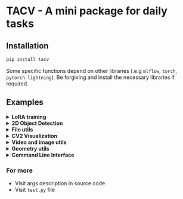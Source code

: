 # TACV - A mini package for daily tasks

## Installation

```bash
pip install tacv
```

Some specific functions depend on other libraries (.e.g `mlflow`, `torch`, `pytorch-lightning`). Be forgiving and install the necessary libraries if required.

## Examples

<details>
<summary> <b>LoRA training</b></summary>

Adding LoRA to your model and start training as usual with minimal code changes.

1. Define a boilerplate class that inherit both AnyLoRA and the model you want to play, in this case GPTNeoForCausalLM

```python
from tacv.torch import AnyLoRA
from transformers import GPTNeoForCausalLM


class GPTNeoLoRA(GPTNeoForCausalLM, AnyLoRA):
    def __init__(self, config):
        GPTNeoForCausalLM.__init__(self, config)
```

2. Add LoRA to layers that you think it could bring the training benefit, here we choose the Key and Value matrices in
   all self-attention blocks

```python
# init your LoRA model
model = GPTNeoLoRA.from_pretrained("EleutherAI/gpt-neo-1.3B", low_cpu_mem_usage=True)

model.init_lora(rank=8, layers_contain=["k_proj", "v_proj"])

# Also give "layers_end_with" and "layers_start_with" a try
model.init_lora(rank=4, layers_end_with="q_proj", layers_start_with="wte")

# drop grad of all other layers before training
model.mark_only_lora_as_trainable(bias="none")
```

3. The rest of training is as usual, just as you have done before using AnyLoRA.
4. Save and load LoRA weights.

```python
# save LoRA
model.save_lora("lora.pth")
# load LoRA for inference
model.load_lora("lora.pth")
```

Want more control over the training and mode behavior, visit my example of fine-tuning a GPT-Neo model for Vietnamese
at `tacv/torch/example_lora.py`


</details>


<details>
<summary> <b>2D Object Detection</b></summary>

For now, CenterNet is supported. However, use it as prototype purpose only, there is no official benchmark on accuracy.

#### Train with your own dataset

* First, create a config file for training/model config, see full config at `tacv/detection/sample_config.yml`.

```yaml
input_size: &input_size [ 224,448 ]
max_object: &max_obj 16
num_classes: &num_classes 5
train_config:
  gpus: 0 # 0 means CPU, N means using N available GPU(s) for training
  epoch: 600
  batch_size: 32
  shuffle: True
  num_workers: 4
  learning_rate: 0.0001
  lr_decay_milestones: [ 80,160 ]
  lr_decay_gamma: 0.5
  weight_decay: 0.01
  checkpoint_frequency: 1
  amp: True
  unfreeze_bbone_epoch: 200
  initial_denom_lr: 5
  loss_hm_offset_wh_weights: [ 1, 1, 0.1 ]
  callback:
    monitor: "val_loss"
    dirpath: "logs/exp_name_1"
    save_top_k: 20
    mode: "min"
val_config:
  batch_size: 1
  checkpoint: ""
model:
  num_classes: *num_classes
  backbone_layers: 18
  head_conv_channel: 64
  max_object: *max_obj
  input_shape: *input_size
```

* Second, create your own Dataset class that returns data as described in the `__getitem__()` method, see following
  example:

```python
from torch.utils.data import Dataset
import torch


class MockDataset(Dataset):
    def __init__(self, max_objs, input_shape_HW):
        self.max_objs = max_objs
        self.input_shape_HW = input_shape_HW

    def __getitem__(self, item):
        # read your image
        # image = cv2.imread(your image path)
        # do any transform operation, then return a tensor
        image = torch.rand(3, self.input_shape_HW[0], self.input_shape_HW[1])  # Shape = (3, InputShape, W)
        annos = torch.rand(self.max_objs,
                           5)  # Shape = (MaxObjs x 5) , each row presents for (x,y,w,h,class_id) relative to input shape
        masks = torch.zeros(
            self.max_objs)  # Shape = (MaxObjs,)  each value is False or True (1 indicates having object)
        masks[0:3] = True
        return {"image": image, "annos": annos, "masks": masks}

    def __len__(self):
        return 1000
```

* Init `CenterNetTrainer` and here we go

```python
from tacv.detection import CenterNetTrainer
from torch.utils.data import random_split

config_path = "tacv/detection/sample_config.yml"
max_objs = 16  # read from config file
input_shape = (224, 448)  # read from config file
dataset = MockDataset(max_objs=max_objs, input_shape_HW=input_shape)  # Replace with your custom dataset
train_set, val_set = random_split(dataset, [900, 100])

trainer = CenterNetTrainer(train_set, val_set, config_path)
trainer.train()
```

#### Inference on single image

```python
import cv2
import torch
from tacv.detection import load_centernet_model_with_config
from tacv.detection import infer

if __name__ == "__main__":
    config_path = "/home/tu/Projects/PycharmProjects/TaCV/tacv/detection/sample_config.yml"

    device = "cuda:0" if torch.cuda.is_available() else "cpu"
    model = load_centernet_model_with_config(config_path, load_bbone_pretrained=False)
    model.load_state_dict("your_checkpoint.pth")
    model.eval()
    model.to(device)

    image = cv2.imread("your_image.png")
    bboxes = infer(model, image, device)
    print(bboxes)  # list of detections in format (xc,yc,w,h,class_id,confidence_score)
```

</details>

<details>
<summary> <b>File utils</b></summary>

### File utils

#### Get all file paths from a directory

```python
from tacv.fileUtils import get_all_files

file_paths = get_all_files("dir_name")
```

Returns a list of file absolute paths, for example

```
['./venvCondaTest/x86_64-conda_cos6-linux-gnu/bin/ld', './venvCondaTest/conda-meta/_libgcc_mutex-0.1-main.json', './venvCondaTest/conda-meta/xz-5.2.5-h7b6447c_0.json', './venvCondaTest/conda-meta/wheel-0.37.1-pyhd3eb1b0_0.json', './venvCondaTest/conda-meta/setuptools-58.0.4-py36h06a4308_0.json', './venvCondaTest/conda-meta/ca-certificates-2021.10.26-h06a4308_2.json', './venvCondaTest/conda-meta/readline-8.1.2-h7f8727e_1.json', './venvCondaTest/conda-meta/sqlite-3.37.2-hc218d9a_0.json', './venvCondaTest/conda-meta/libgcc-ng-9.3.0-h5101ec6_17.json', './venvCondaTest/conda-meta/ncurses-6.3-h7f8727e_2.json']
```

#### Save/load json data to/from file

```python
from tacv.fileUtils import save_json, load_json

json_file = "myfile.json"
json_data = {"name": "Ta", "age": 100}
# save json
save_json(json_file, json_data)
# load json
json_data = load_json(json_file)
```

#### Multi-threaded file downloader

```python
from tacv.fileUtils import ThreadedDownload

urls = [
    'http://localhost:11223/210207000111980_3_124202.jpg',
    'http://localhost:11223/210430000373373_3_407200.jpg',
    'http://localhost:11223/210426000324979_3_356188.jpg',
    'http://localhost:11223/200819000060994_3_78314.png'
]
downloader = ThreadedDownload(urls, "/home/tu/Desktop/LabelStudio", False, thread_count=3, url_tries=3)

print(f'Downloading {len(urls)} files')
downloader.run()
print(f'Downloaded {len(downloader.report["success"])} of {len(urls)}')
```

</details>

<details>
<summary> <b>CV2 Visualization</b></summary>

#### Draw 2D points onto an image

```python
import cv2
from tacv.visual import draw_points

image = cv2.imread("myimage.jpg")
points = [(18, 19), (55, 55), (102, 22), (66, 22)]
draw_points(image, points, circular=True, color=(0, 255, 0), thickness=2)
cv2.imwrite("new_image.jpg", image)
```

</details>

<details>
<summary> <b>Video and image utils</b></summary>

#### Synthesize a video from images

```python
from tacv.video import images2video

image_dir = "my_images"  # directory containing images in the same format
video_path = "tacv_test.mp4"  # path to save the synthesized video
# common use case
images2video(image_dir, video_path, fps=24, image_ext=None, sort=False)
```

Parameters:

* `fps`: default = 24
* `image_ext`: a string, specify image extension to synthesize the video, for example (`jpg`, `png`,...). If it
  is `None`. All images will be grabbed. Default is `None`.
* `sort`: `True` or `False`. Indicate if the images should be sorted by name before synthesizing the video. Default
  is `True`.

#### Extract images from a video

```python
from tacv.video import video2images

video_path = "tacv_test.mp4"  # path to video to be extracted to images
image_dir = "my_images"  # directory to save the extracted images
video2images(video_path, image_dir, exist_ok=False, image_ext="jpg", verbose=True)
```

Parameters:

* `exist_ok`: default is False. If `image_dir` already contains images and this flag is `False`. The process will be
  cancel, otherwise it continues.
* `image_ext`: a string, specify image extension, for example (`jpg`, `png`,...). If it is `None`. All images will be
  grabbed. Default is `None`.
* `verbose`: `True` or `False`. Set it to `True` to view the extracting process. Default is `True`.

</details>

<details>
<summary> <b>Geometry utils</b></summary>

#### Calculate 2D IOU of two polygons

```python
from tacv.geometry import iou_2d

polygon_1 = [[0, 0], [10, 10], [0, 10]]
polygon_2 = [[0, 20], [10, 10], [0, 0]]
print(iou_2d(polygon_1, polygon_2))
```

</details>
<details>
<summary> <b>Command Line Interface</b></summary>

#### Synthesize a video from images

```bash
tacv_i2v image_dir video_path [optional: fps image_ext]
```

#### Extract images from a video

```bash
tacv_v2i video_path image_dir
```

</details>

### For more

* Visit args description in source code
* Visit `test.py` file